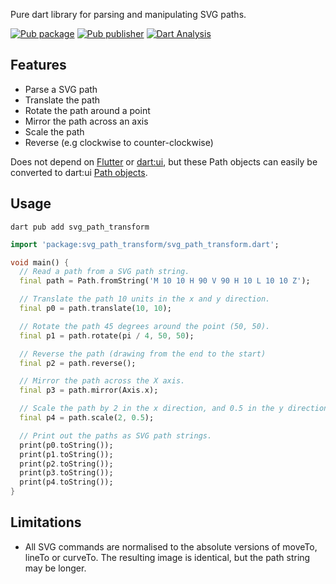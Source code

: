 Pure dart library for parsing and manipulating SVG paths.

[![Pub package](https://img.shields.io/pub/v/svg_path_transform.svg)](https://pub.dev/packages/svg_path_transform)
[![Pub publisher](https://img.shields.io/pub/publisher/svg_path_transform.svg)](https://pub.dev/publishers/bramp.net/packages)
[![Dart Analysis](https://github.com/bramp/svg_path/actions/workflows/dart.yml/badge.svg)](https://github.com/bramp/svg_path/actions/workflows/dart.yml)

## Features

* Parse a SVG path
* Translate the path
* Rotate the path around a point
* Mirror the path across an axis
* Scale the path
* Reverse (e.g clockwise to counter-clockwise)

Does not depend on [Flutter](https://api.flutter.dev/index.html) or [dart:ui](https://api.flutter.dev/flutter/dart-ui/dart-ui-library.html), but these Path objects can easily be converted to dart:ui [Path objects](https://api.flutter.dev/flutter/dart-ui/Path-class.html).

## Usage

```shell
dart pub add svg_path_transform
```

```dart
import 'package:svg_path_transform/svg_path_transform.dart';

void main() {
  // Read a path from a SVG path string.
  final path = Path.fromString('M 10 10 H 90 V 90 H 10 L 10 10 Z');

  // Translate the path 10 units in the x and y direction.
  final p0 = path.translate(10, 10);

  // Rotate the path 45 degrees around the point (50, 50).
  final p1 = path.rotate(pi / 4, 50, 50);

  // Reverse the path (drawing from the end to the start)
  final p2 = path.reverse();

  // Mirror the path across the X axis.
  final p3 = path.mirror(Axis.x);

  // Scale the path by 2 in the x direction, and 0.5 in the y direction.
  final p4 = path.scale(2, 0.5);

  // Print out the paths as SVG path strings.
  print(p0.toString());
  print(p1.toString());
  print(p2.toString());
  print(p3.toString());
  print(p4.toString());
}
```

## Limitations

* All SVG commands are normalised to the absolute versions of moveTo, lineTo or
  curveTo. The resulting image is identical, but the path string may be longer.
